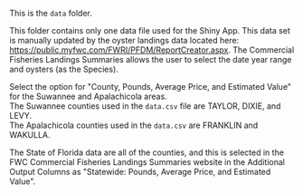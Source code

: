 This is the `data` folder.   
  
This folder contains only one data file used for the Shiny App. This data set is manually updated by the oyster landings data located here: https://public.myfwc.com/FWRI/PFDM/ReportCreator.aspx.  The Commercial Fisheries Landings Summaries allows the user to select the date year range and oysters (as the Species).  

Select the option for "County, Pounds, Average Price, and Estimated Value" for the Suwannee and Apalachicola areas.  
The Suwannee counties used in the `data.csv` file are TAYLOR, DIXIE, and LEVY.  
The Apalachicola counties used in the `data.csv` are FRANKLIN and WAKULLA.  
  
  
The State of Florida data are all of the counties, and this is selected in the FWC Commercial Fisheries Landings Summaries website in the Additional Output Columns as "Statewide: Pounds, Average Price, and Estimated Value". 

